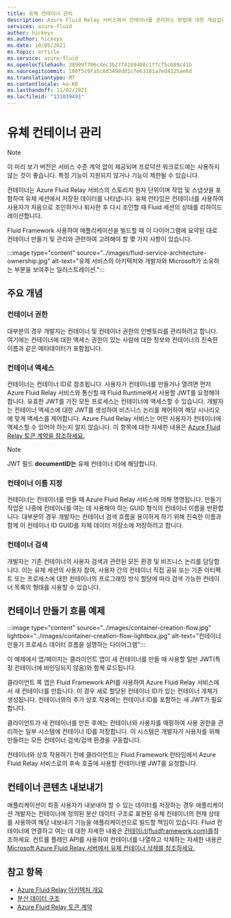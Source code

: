 ```yaml
---
title: 유체 컨테이너 관리
description: Azure Fluid Relay 서비스에서 컨테이너를 관리하는 방법에 대한 개요입니다.
services: azure-fluid
author: hickeys
ms.author: hickeys
ms.date: 10/05/2021
ms.topic: article
ms.service: azure-fluid
ms.openlocfilehash: 38999f706cdec3b27f41b9408c1ffcf5c689c41b
ms.sourcegitcommit: 106f5c9fa5c6d3498dd1cfe63181a7ed4125ae6d
ms.translationtype: MT
ms.contentlocale: ko-KR
ms.lasthandoff: 11/02/2021
ms.locfileid: "131039491"
---
```

# <a name="managing-fluid-containers"></a>유체 컨테이너 관리

> [!NOTE]
> 이 미리 보기 버전은 서비스 수준 계약 없이 제공되며 프로덕션 워크로드에는 사용하지 않는 것이 좋습니다. 특정 기능이 지원되지 않거나 기능이 제한될 수 있습니다.

컨테이너는 Azure Fluid Relay 서비스의 스토리지 원자 단위이며 작업 및 스냅샷을 포함하여 유체 세션에서 저장된 데이터를 나타냅니다. 유체 런타임은 컨테이너를 사용하여 사용자가 처음으로 조인하거나 퇴사한 후 다시 조인할 때 Fluid 세션의 상태를 리하이드레이션합니다.

Fluid Framework 사용하여 애플리케이션을 빌드할 때 이 다이어그램에 요약된 대로 컨테이너 만들기 및 관리와 관련하여 고려해야 할 몇 가지 사항이 있습니다.

:::image type="content" source="../images/fluid-service-architecture-ownership.jpg" alt-text="유체 서비스의 아키텍처와 개발자와 Microsoft가 소유하는 부분을 보여주는 일러스트레이션.":::

## <a name="key-concepts"></a>주요 개념

### <a name="container-permissions"></a>컨테이너 권한 

대부분의 경우 개발자는 컨테이너 및 컨테이너 권한의 인벤토리를 관리하려고 합니다. 여기에는 컨테이너에 대한 액세스 권한이 있는 사람에 대한 정보와 컨테이너의 친숙한 이름과 같은 메타데이터가 포함됩니다.

### <a name="accessing-containers"></a>컨테이너 액세스

컨테이너는 컨테이너 ID로 참조됩니다. 사용자가 컨테이너를 만들거나 열려면 먼저 Azure Fluid Relay 서비스와 통신할 때 Fluid Runtime에서 사용할 JWT를 요청해야 합니다. 유효한 JWT를 가진 모든 프로세스는 컨테이너에 액세스할 수 있습니다. 개발자는 컨테이너 액세스에 대한 JWT를 생성하여 비즈니스 논리를 제어하여 해당 시나리오에 맞게 액세스를 제어합니다. Azure Fluid Relay 서비스는 어떤 사용자가 컨테이너에 액세스할 수 있어야 하는지 알지 않습니다. 이 항목에 대한 자세한 내용은 [Azure Fluid Relay 토큰 계약을 참조하세요.](../how-tos/fluid-json-web-token.md)

> [!NOTE]
> JWT 필드 **documentID는** 유체 컨테이너 ID에 해당합니다.

### <a name="container-naming"></a>컨테이너 이름 지정

컨테이너는 컨테이너를 만들 때 Azure Fluid Relay 서비스에 의해 명명됩니다. 만들기 작업은 나중에 컨테이너를 여는 데 사용해야 하는 GUID 형식의 컨테이너 이름을 반환합니다. 대부분의 경우 개발자는 컨테이너 검색 흐름을 용이하게 하기 위해 친숙한 이름과 함께 이 컨테이너 ID GUID를 자체 데이터 저장소에 저장하려고 합니다. 

### <a name="container-discovery"></a>컨테이너 검색

개발자는 기존 컨테이너의 사용자 검색과 관련된 모든 환경 및 비즈니스 논리를 담당합니다. 이는 유체 세션의 사용자 참여, 사용자 간의 컨테이너 직접 공유 또는 기존 아티팩트 또는 프로세스에 대한 컨테이너의 프로그래밍 방식 할당에 따라 검색 가능한 컨테이너 목록의 형태를 사용할 수 있습니다.

## <a name="example-container-creation-flow"></a>컨테이너 만들기 흐름 예제

:::image type="content" source="../images/container-creation-flow.jpg" lightbox="../images/container-creation-flow-lightbox.jpg" alt-text="컨테이너 만들기 프로세스 데이터 흐름을 설명하는 다이어그램":::

이 예제에서 앱/페이지는 클라이언트 앱이 새 컨테이너를 만들 때 사용할 일반 JWT(특정 컨테이너에 바인딩되지 않음)와 함께 로드됩니다.

클라이언트 쪽 앱은 Fluid Framework API를 사용하여 Azure Fluid Relay 서비스에서 새 컨테이너를 만듭니다. 이 경우 새로 할당된 컨테이너 ID가 있는 컨테이너 개체가 생성됩니다. 컨테이너와의 추가 상호 작용에는 컨테이너 ID를 포함하는 새 JWT가 필요합니다.

클라이언트가 새 컨테이너를 만든 후에는 컨테이너와 사용자를 매핑하여 사용 권한을 관리하는 일부 시스템에 컨테이너 ID를 저장합니다. 이 시스템은 개발자가 사용자를 위해 만들려는 모든 컨테이너 검색/검색 환경을 구동합니다.

컨테이너와 상호 작용하기 전에 클라이언트는 Fluid Framework 런타임에서 Azure Fluid Relay 서비스로의 후속 호출에 사용할 컨테이너별 JWT를 요청합니다. 

## <a name="exporting-container-content"></a>컨테이너 콘텐츠 내보내기

애플리케이션이 최종 사용자가 내보내야 할 수 있는 데이터를 저장하는 경우 애플리케이션 개발자는 컨테이너에 정의된 분산 데이터 구조로 표현된 유체 컨테이너의 현재 상태를 사용하여 해당 내보내기 기능을 애플리케이션으로 빌드할 책임이 있습니다. Fluid 컨테이너에 연결하고 여는 데 대한 자세한 내용은 [컨테이너(fluidframework.com)를](https://fluidframework.com/docs/build/containers/)참조하세요. 컨트롤 플레인 API를 사용하여 컨테이너를 나열하고 삭제하는 자세한 내용은 [Microsoft Azure Fluid Relay 서버에서 유체 컨테이너 삭제를 참조하세요.](../how-tos/container-deletion.md)

## <a name="see-also"></a>참고 항목

- [Azure Fluid Relay 아키텍처 개요](architecture.md)
- [분산 데이터 구조](data-structures.md)
- [Azure Fluid Relay 토큰 계약](../how-tos/fluid-json-web-token.md)
